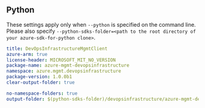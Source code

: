 ## Python

These settings apply only when `--python` is specified on the command line.
Please also specify `--python-sdks-folder=<path to the root directory of your azure-sdk-for-python clone>`.

``` yaml $(python)
title: DevOpsInfrastructureMgmtClient
azure-arm: true
license-header: MICROSOFT_MIT_NO_VERSION
package-name: azure-mgmt-devopsinfrastructure
namespace: azure.mgmt.devopsinfrastructure
package-version: 1.0.0b1
clear-output-folder: true
```

``` yaml $(python)
no-namespace-folders: true
output-folder: $(python-sdks-folder)/devopsinfrastructure/azure-mgmt-devopsinfrastructure/azure/mgmt/devopsinfrastructure
```